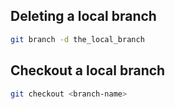 
## Deleting a local branch

```bash
git branch -d the_local_branch
```

## Checkout a local branch

```bash
git checkout <branch-name>

```
